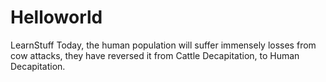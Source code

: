 # Helloworld
LearnStuff
Today, the human population will suffer immensely losses from cow attacks, they have reversed it from Cattle Decapitation, to Human Decapitation. 

